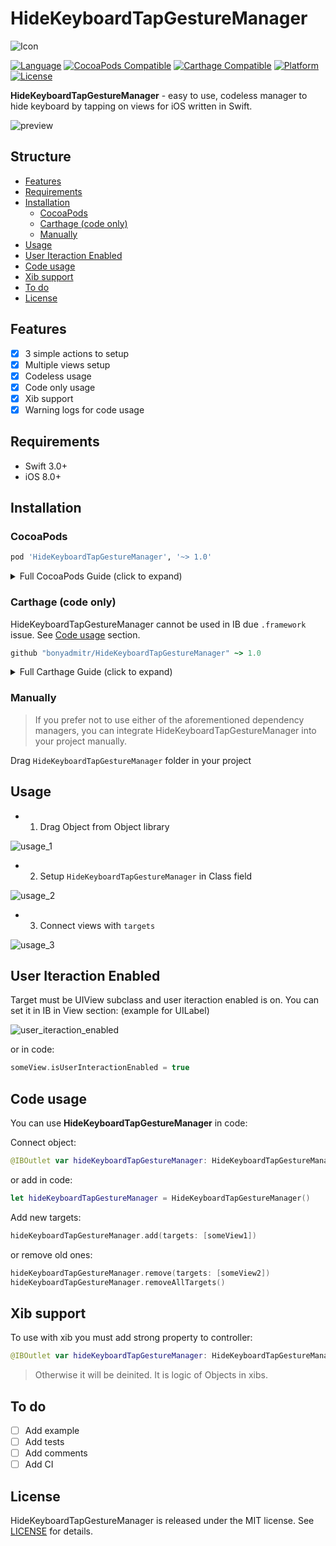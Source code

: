 # HideKeyboardTapGestureManager

![Icon](Resources/keyboard_icon.png)

[![Language](https://img.shields.io/badge/Swift-3.0+-orange.svg)](https://developer.apple.com/swift/)
[![CocoaPods Compatible](https://img.shields.io/cocoapods/v/HideKeyboardTapGestureManager.svg)](https://cocoapods.org/)
[![Carthage Compatible](https://img.shields.io/badge/Carthage-compatible-4BC51D.svg)](https://github.com/Carthage/Carthage)
[![Platform](https://img.shields.io/cocoapods/p/HideKeyboardTapGestureManager.svg)](http://cocoadocs.org/docsets/HideKeyboardTapGestureManager)
[![License](https://img.shields.io/badge/License-MIT-blue.svg)](http://mit-license.org/)

**HideKeyboardTapGestureManager** - easy to use, codeless manager to hide keyboard by tapping on views for iOS written in Swift.

![preview](Resources/preview.png)

## Structure

- [Features](#features)
- [Requirements](#requirements)
- [Installation](#installation)
	- [CocoaPods](#CocoaPods)
	- [Carthage (code only)](#Carthage-(code-only))
	- [Manually](#Manually)
- [Usage](#usage)
- [User Iteraction Enabled](#User-Iteraction-Enabled)
- [Code usage](#Code-usage)
- [Xib support](#Xib-support)
- [To do](#To-do)
- [License](#license)

## Features

- [x] 3 simple actions to setup
- [x] Multiple views setup
- [x] Codeless usage
- [x] Code only usage
- [x] Xib support
- [x] Warning logs for code usage

## Requirements

- Swift 3.0+
- iOS 8.0+

## Installation

### CocoaPods

```ruby
pod 'HideKeyboardTapGestureManager', '~> 1.0'
```

<details>
<summary>Full CocoaPods Guide (click to expand)</summary>

[CocoaPods](http://cocoapods.org) is a dependency manager for Cocoa projects. You can install it with the following command:

```bash
$ gem install cocoapods
```

To integrate HideKeyboardTapGestureManager into your Xcode project using CocoaPods, create file `Podfile` with content:

```ruby
platform :ios, '9.0'
use_frameworks!

target '<Your Target Name>' do
    pod 'HideKeyboardTapGestureManager', '~> 1.0'
end
```

Then, run the following command:

```bash
$ pod install
```

Close 'Your Target Name'.**xcodeproj** and open 'Your Target Name'.**xcworkspace**.

</details>

### Carthage (code only)

HideKeyboardTapGestureManager cannot be used in IB due `.framework` issue. See [Code usage](#Code-usage) section.

```ruby
github "bonyadmitr/HideKeyboardTapGestureManager" ~> 1.0
```

<details>
<summary>Full Carthage Guide (click to expand)</summary>

[Carthage](https://github.com/Carthage/Carthage) is a decentralized dependency manager that builds your dependencies and provides you with binary frameworks.

You can install Carthage with [Homebrew](http://brew.sh/) using the following command:

```bash
$ brew update
$ brew install carthage
```

To integrate **HideKeyboardTapGestureManager** into your Xcode project using Carthage, create file `Cartfile` with content:

```ruby
github "bonyadmitr/HideKeyboardTapGestureManager" ~> 1.0
```

Run `carthage update` to build the framework and drag the built `HideKeyboardTapGestureManager.framework` into your Xcode project.

</details>

### Manually

> If you prefer not to use either of the aforementioned dependency managers, you can integrate HideKeyboardTapGestureManager into your project manually.

Drag `HideKeyboardTapGestureManager` folder in your project

## Usage

- 1. Drag Object from Object library

![usage_1](Resources/usage_1.png)

- 2. Setup `HideKeyboardTapGestureManager` in Class field

![usage_2](Resources/usage_2.png)

 - 3. Connect views with `targets`

![usage_3](Resources/usage_3.png)

## User Iteraction Enabled

Target must be UIView subclass and user iteraction enabled is on. You can set it in IB in View section: (example for UILabel)

![user_iteraction_enabled](Resources/user_iteraction_enabled.png)

or in code:

```swift
someView.isUserInteractionEnabled = true
```

## Code usage

You can use **HideKeyboardTapGestureManager** in code:

Connect object:

```swift
@IBOutlet var hideKeyboardTapGestureManager: HideKeyboardTapGestureManager!
```

or add in code:

```swift
let hideKeyboardTapGestureManager = HideKeyboardTapGestureManager()
```

Add new targets:

```swift
hideKeyboardTapGestureManager.add(targets: [someView1])
```

or remove old ones:

```swift
hideKeyboardTapGestureManager.remove(targets: [someView2])
hideKeyboardTapGestureManager.removeAllTargets()
```

## Xib support

To use with xib you must add strong property to controller:

```swift
@IBOutlet var hideKeyboardTapGestureManager: HideKeyboardTapGestureManager!
```

> Otherwise it will be deinited. It is logic of Objects in xibs.

## To do

- [ ] Add example
- [ ] Add tests
- [ ] Add comments
- [ ] Add CI

## License

HideKeyboardTapGestureManager is released under the MIT license. See [LICENSE](./LICENSE.md) for details.